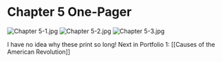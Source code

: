# Chapter 5 One-Pager
![Chapter 5-1.jpg](Portfolio%20Files/Chapter%205-1.jpg)
![Chapter 5-2.jpg](Portfolio%20Files/Chapter%205-2.jpg)
![Chapter 5-3.jpg](Portfolio%20Files/Chapter%205-3.jpg)

I have no idea why these print so long!
Next in Portfolio 1: [[Causes of the American Revolution]]